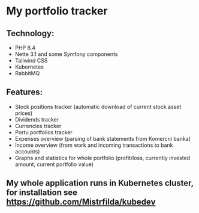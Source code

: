 My portfolio tracker
=================

Technology:
-----

- PHP 8.4
- Nette 3.1 and some Symfony components
- Tailwind CSS
- Kubernetes 
- RabbitMQ

Features:
-----
- Stock positions tracker (automatic download of current stock asset prices)
- Dividends tracker
- Currencies tracker
- Portu portfolios tracker
- Expenses overview (parsing of bank statements from Komercni banka)
- Income overview (from work and incoming transactions to bank accounts)
- Graphs and statistics for whole portfolio (profit/loss, currently invested amount, current portfolio value)

My whole application runs in Kubernetes cluster, for installation see https://github.com/Mistrfilda/kubedev
-----
